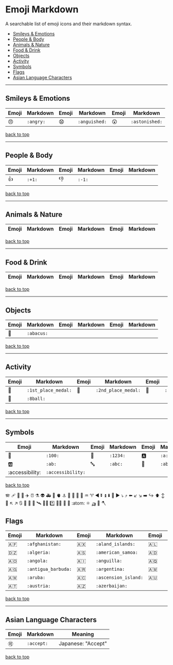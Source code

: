 # Emoji Markdown

A searchable list of emoji icons and their markdown syntax.

- [Smileys & Emotions](#smileys--emotions)
- [People & Body](#people--body)
- [Animals & Nature](#animals--nature)
- [Food & Drink](#food--drink)
- [Objects](#objects)
- [Activity](#activity)
- [Symbols](#symbols)
- [Flags](#flags)
- [Asian Language Characters](#asian-language-characters)

---

## Smileys & Emotions

| Emoji | Markdown | Emoji | Markdown | Emoji | Markdown |
| --- | --- | --- | --- | --- | --- |
| :angry: | `:angry:` | :anguished: | `:anguished:` | :astonished: | `:astonished:` |

[back to top](#emoji-markdown)

---

## People & Body

| Emoji | Markdown | Emoji | Markdown | Emoji | Markdown |
| --- | --- | --- | --- | --- | --- |
| :+1: | `:+1:` | :-1: | `:-1:` |

[back to top](#emoji-markdown)

---

## Animals & Nature

| Emoji | Markdown | Emoji | Markdown | Emoji | Markdown |
| --- | --- | --- | --- | --- | --- |


[back to top](#emoji-markdown)

---

## Food & Drink

| Emoji | Markdown | Emoji | Markdown | Emoji | Markdown |
| --- | --- | --- | --- | --- | --- |


[back to top](#emoji-markdown)

---

## Objects

| Emoji | Markdown | Emoji | Markdown | Emoji | Markdown |
| --- | --- | --- | --- | --- | --- |
| :abacus: | `:abacus:` |

[back to top](#emoji-markdown)

---

## Activity

| Emoji | Markdown | Emoji | Markdown | Emoji | Markdown |
| --- | --- | --- | --- | --- | --- |
| :1st_place_medal: | `:1st_place_medal:` | :2nd_place_medal: | `:2nd_place_medal:` | :3rd_place_medal: | `:3rd_place_medal:` |
| :8ball: | `:8ball:` |

[back to top](#emoji-markdown)

---

## Symbols

| Emoji | Markdown | Emoji | Markdown | Emoji | Markdown |
| --- | --- | --- | --- | --- | --- |
| :100: | `:100:` | :1234: | `:1234:` | :a: | `:a:` |
| :ab: | `:ab:` | :abc: | `:abc:` | :abcd: | `:abcd:` |
| :accessibility: | `:accessibility:` |

[back to top](#emoji-markdown)



:accordion:
:adhesive_bandage:
:adult:
:aerial_tramway:
:airplane:
:alarm_clock:
:alembic:
:alien:
:ambulance:
:amphora:
:anatomical_heart:
:anchor:
:angel:
:anger:
:ant:
:apple:
:aquarius:
:aries:
:arrow_backward:
:arrow_double_down:
:arrow_double_up:
:arrow_down:
:arrow_down_small:
:arrow_forward:
:arrow_heading_down:
:arrow_heading_up:
:arrow_left:
:arrow_lower_left:
:arrow_lower_right:
:arrow_right:
:arrow_right_hook:
:arrow_up:
:arrow_up_down:
:arrow_up_small:
:arrow_upper_left:
:arrow_upper_right:
:arrows_clockwise:
:arrows_counterclockwise:
:art:
:articulated_lorry:
:artificial_satellite:
:artist:
:asterisk:
:astronaut:
:athletic_shoe:
:atm:
:atom:
:atom_symbol:
:auto_rickshaw:
:avocado:
:axe:

## Flags

| Emoji | Markdown | Emoji | Markdown | Emoji | Markdown |
| --- | --- | --- | --- | --- | --- |
| :afghanistan: | `:afghanistan:` | :aland_islands: | `:aland_islands:` | :albania: | `:albania:` |
| :algeria: | `:algeria:` | :american_samoa: | `:american_samoa:` | :andorra: | `:andorra:` |
| :angola: | `:angola:` | :anguilla: | `:anguilla:` | :antarctica: | `:antarctica:` |
| :antigua_barbuda: | `:antigua_barbuda:` | :argentina: | `:argentina:`| :armenia: | `:armenia:` |
| :aruba: | `:aruba:` | :ascension_island: | `:ascension_island:` | :australia: | `:australia:` |
| :austria: | `:austria:` | :azerbaijan: | `:azerbaijan:` |

[back to top](#emoji-markdown)

---

## Asian Language Characters

| Emoji | Markdown | Meaning |
| --- | --- | --- |
| :accept: | `:accept:` | Japanese: "Accept" |

[back to top](#emoji-markdown)
